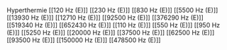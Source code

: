 Hyperthermie
[[120 Hz (E)]]
[[230 Hz (E)]]
[[830 Hz (E)]]
[[5500 Hz (E)]]
[[13930 Hz (E)]]
[[12710 Hz (E)]]
[[92500 Hz (E)]]
[[376290 Hz (E)]]
[[519340 Hz (E)]]
[[652430 Hz (E)]]
[[110 Hz (E)]]
[[550 Hz (E)]]
[[950 Hz (E)]]
[[5250 Hz (E)]]
[[20000 Hz (E)]]
[[37500 Hz (E)]]
[[62500 Hz (E)]]
[[93500 Hz (E)]]
[[150000 Hz (E)]]
[[478500 Hz (E)]]